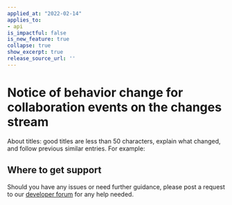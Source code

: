 ```yaml
---
applied_at: "2022-02-14"
applies_to: 
- api
is_impactful: false
is_new_feature: true
collapse: true
show_excerpt: true
release_source_url: ''
---
```


# Notice of behavior change for collaboration events on the changes stream

About titles: good titles are less than 50 characters,
explain what changed, and follow previous similar entries. For example:

<!-- more -->


## Where to get support

Should you have any issues or need further guidance, please post a request to
our [developer forum][forum] for any help needed.

[event-apis]: https://developer.box.com/reference/get-events/
[user-events]: https://developer.box.com/guides/events/user-events/for-user/#event-types
[enterprise-events]: https://developer.box.com/guides/events/enterprise-events/for-enterprise/
[user-access-token]: g://authentication/jwt/user-access-tokens/
[forum]: https://support.box.com/hc/en-us/community/topics/360001932973-Platform-and-Developer-Forum
